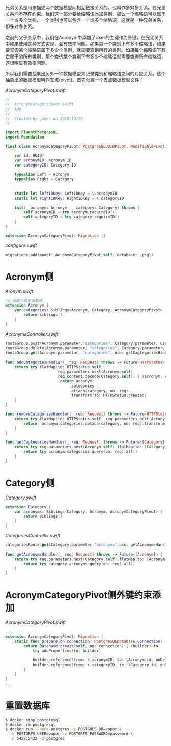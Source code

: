 兄弟关系是用来描述两个数据模型间相互链接关系的。也叫作多对多关系。在兄弟关系间不存在约束。我们这一部分要给缩略语添加类别，那么一个缩略语可以属于一个或多个类别，一个类别也可以包含一个或多个缩略语，这就是一种兄弟关系，即多对多关系。

之前的父子关系中，我们在Acronym中添加了User的主键作为外键，在兄弟关系中如果使用这种方式实现，会有效率问题。如果每一个类别下有多个缩略语，如果要查询某个缩略语属于多少个类别，就需要查询所有的类别。如果每个缩略语下有它属于的所有类别，那个查询某个类别下有多少个缩略语就需要查询所有缩略语，这很明显有效率问题。

所以我们需要抽象出另外一种数据模型来记录类别和缩略语之间的对应关系。这个抽象出的数据模型叫作支点(pivot)。首先创建一个支点数据模型文件：

*AcronymCategoryPivot.swift*
```swift
//
//  AcronymCategoryPivot.swift
//  App
//
//  Created by joker on 2018/10/22.
//

import FluentPostgreSQL
import Foundation

final class AcronymCategoryPivot: PostgreSQLUUIDPivot, ModifiablePivot {

    var id: UUID?
    var acronymID: Acronym.ID
    var categoryID: Category.ID
    
    typealias Left = Acronym
    typealias Right = Category
    
    
    static let leftIDKey: LeftIDKey = \.acronymID
    static let rightIDKey: RightIDKey = \.categoryID
    
    init(_ acronym: Acronym, _ category: Category) throws {
        self.acronymID = try acronym.requireID()
        self.categoryID = try category.requireID()
    }
}

extension AcronymCategoryPivot: Migration {}

```

*configure.swift*
```swift
migrations.add(model: AcronymCategoryPivot.self, database: .psql)
```

# Acronym侧

*Aronym.swift*
```swift
// 获取兄弟关系数据
extension Acronym {
    var categories: Siblings<Acronym, Category, AcronymCategoryPivot> {
        return siblings()
    }
}
```

*AcronymsController.swift*
```swift
routeGroup.post(Acronym.parameter,"categories", Category.parameter, use: addCategoriesHandler)
routeGroup.delete(Acronym.parameter, "categories", Category.parameter, use: removeCategoriesHandler)
routeGroup.get(Acronym.parameter, "categories", use: getCagtegoriesHandler)
...
func addCategoriesHandler(_ req: Request) throws -> Future<HTTPStatus> {
    return try flatMap(to: HTTPStatus.self,
                       req.parameters.next(Acronym.self),
                       req.content.decode(Category.self)) { (acronym, category) in
                        return acronym
                            .categories
                            .attach(category, on: req)
                            .transform(to: HTTPStatus.created)
    }
}

func removeCategoriesHandler(_ req: Request) throws -> Future<HTTPStatus> {
    return try flatMap(to: HTTPStatus.self, req.parameters.next(Acronym.self), req.parameters.net(Category.self)) { (acronym, category) in
        return  acronym.categories.detach(category, on: req).transform(to: HTTPStatus.noContent)
    }
}

func getCagtegoriesHandler(_ req: Request) throws -> Future<[Category]> {
    return try req.parameters.next(Acronym.self).flatMap(to: [Category].self) { (acronym) in
        return try acronym.categories.query(on: req).all()
    }
}
```

# Category侧

*Category.swift*
```swift
extension Category {
    var acronyms: Siblings<Category, Acronym, AcronymCategoryPivot> {
        return siblings()
    }
}
```

*CategoriesController.swift*
```swift
categoriesRoute.get(Category.parameter,"acronyms",use: getAcronymsHandler)
...
func getAcronymsHandler(_ req: Request) throws -> Future<[Acronym]> {
    return try req.parameters.next(Category.self).flatMap(to: [Acronym].self) { (category) in
        return try category.acronyms.query(on: req).all()
    }
}
```

# AcronymCategoryPivot侧外键约束添加

*AcronymCategoryPivot.swift*
```swift
...
extension AcronymCategoryPivot: Migration {
    static func prepare(on connection: PostgreSQLDatabase.Connection) -> Future<Void> {
        return Database.create(self, on: connection) { (builder) in
            try addProperties(to: builder)
            
            builder.reference(from: \.acronymID, to: \Acronym.id, onDelete: .cascade)
            builder.reference(from: \.categoryID, to: \Category.id, onDelete: .cascade)
        }
    }
}
...
```

# 重置数据库

```bash
$ docker stop postgresql
$ docker rm postgresql
$ docker run --name postgres -e POSTGRES_DB=vapor \
  -e POSTGRES_USER=vapor -e POSTGRES_PASSWORD=password \
  -p 5432:5432 -d postgres
```